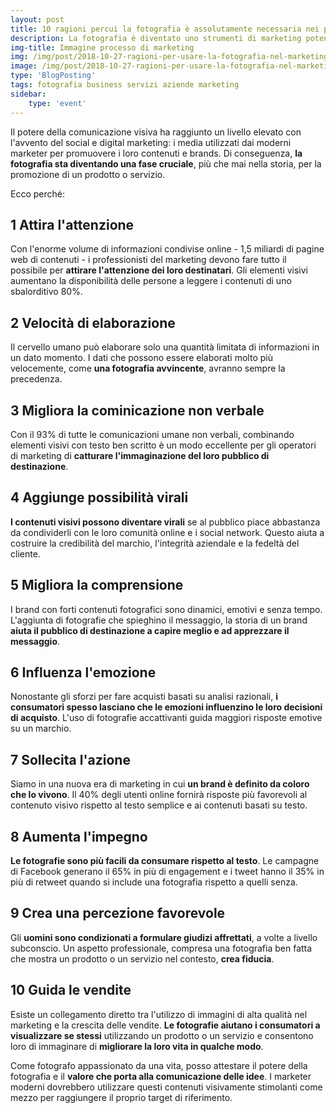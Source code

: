 ```yaml
---
layout: post
title: 10 ragioni percui la fotografia è assolutamente necessaria nei processi di marketing moderni
description: La fotografia è diventato uno strumenti di marketing potente ai giorni nostri e le piccole e medie imprese non possono più sottovalutare questo fatto, ti descrivo 10 ragioni percui non puoi non prenderla in considerazione
img-title: Immagine processo di marketing
img: /img/post/2018-10-27-ragioni-per-usare-la-fotografia-nel-marketing/foto-marketing.jpg
image: /img/post/2018-10-27-ragioni-per-usare-la-fotografia-nel-marketing/foto-marketing.jpg
type: 'BlogPosting'
tags: fotografia business servizi aziende marketing
sidebar: 
    type: 'event'
---
```


Il potere della comunicazione visiva ha raggiunto un livello elevato con l'avvento del social e digital marketing: i media utilizzati dai moderni marketer per promuovere i loro contenuti e brands. Di conseguenza, **la fotografia sta diventando una fase cruciale**, più che mai nella storia, per la promozione di un prodotto o servizio.

Ecco perché:

## 1 Attira l'attenzione

Con l'enorme volume di informazioni condivise online - 1,5 miliardi di pagine web di contenuti - i professionisti del marketing devono fare tutto il possibile per **attirare l'attenzione dei loro destinatari**. Gli elementi visivi aumentano la disponibilità delle persone a leggere i contenuti di uno sbalorditivo 80%.

## 2 Velocità di elaborazione

Il cervello umano può elaborare solo una quantità limitata di informazioni in un dato momento. I dati che possono essere elaborati molto più velocemente, come **una fotografia avvincente**, avranno sempre la precedenza.

## 3 Migliora la cominicazione non verbale

Con il 93% di tutte le comunicazioni umane non verbali, combinando elementi visivi con testo ben scritto è un modo eccellente per gli operatori di marketing di **catturare l'immaginazione del loro pubblico di destinazione**.

## 4 Aggiunge possibilità virali

**I contenuti visivi possono diventare virali** se al pubblico piace abbastanza da condividerli con le loro comunità online e i social network. Questo aiuta a costruire la credibilità del marchio, l'integrità aziendale e la fedeltà del cliente.

## 5 Migliora la comprensione

I brand con forti contenuti fotografici sono dinamici, emotivi e senza tempo. L'aggiunta di fotografie che spieghino il messaggio, la storia di un brand **aiuta il pubblico di destinazione a capire meglio e ad apprezzare il messaggio**.

## 6 Influenza l'emozione

Nonostante gli sforzi per fare acquisti basati su analisi razionali, **i consumatori spesso lasciano che le emozioni influenzino le loro decisioni di acquisto**. L'uso di fotografie accattivanti guida maggiori risposte emotive su un marchio.

## 7 Sollecita l'azione 

Siamo in una nuova era di marketing in cui **un brand è definito da coloro che lo vivono**. Il 40% degli utenti online fornirà risposte più favorevoli al contenuto visivo rispetto al testo semplice e ai contenuti basati su testo.

## 8 Aumenta l'impegno 

**Le fotografie sono più facili da consumare rispetto al testo**. Le campagne di Facebook generano il 65% in più di engagement e i tweet hanno il 35% in più di retweet quando si include una fotografia rispetto a quelli senza.

## 9 Crea una percezione favorevole

Gli **uomini sono condizionati a formulare giudizi affrettati**, a volte a livello subconscio. Un aspetto professionale, compresa una fotografia ben fatta che mostra un prodotto o un servizio nel contesto, **crea fiducia**.

## 10 Guida le vendite

Esiste un collegamento diretto tra l'utilizzo di immagini di alta qualità nel marketing e la crescita delle vendite. **Le fotografie aiutano i consumatori a visualizzare se stessi** utilizzando un prodotto o un servizio e consentono loro di immaginare di **migliorare la loro vita in qualche modo**.

Come fotografo appassionato da una vita, posso attestare il potere della fotografia e il **valore che porta alla comunicazione delle idee**. I marketer moderni dovrebbero utilizzare questi contenuti visivamente stimolanti come mezzo per raggiungere il proprio target di riferimento.

